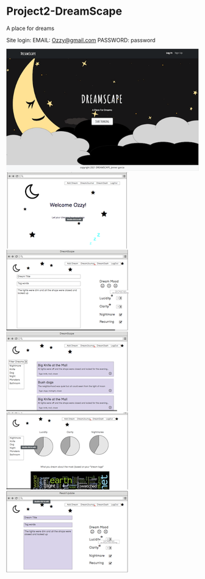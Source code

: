 # Project2-DreamScape
A place for dreams


Site login:
EMAIL:  Ozzy@gmail.com
PASSWORD:  password

![DreamApp](./public/assets/dreamscape-landing.png)
![DreamApp](./public/assets/dreams-screenshot-1.png)
![DreamApp](./public/assets/dreams-screenshot-2.png)
![DreamApp](./public/assets/dreams-screenshot-3.png)
![DreamApp](./public/assets/dreams-screenshot-4.png)
![DreamApp](./public/assets/dreams-screenshot-5.png)
